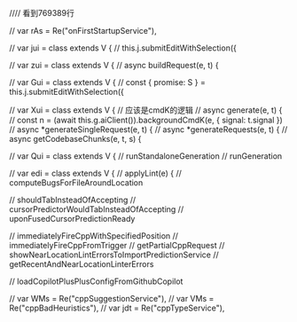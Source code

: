 //// 看到769389行

// var rAs = Re("onFirstStartupService"),

// var jui = class extends V {
// this.j.submitEditWithSelection({

// var zui = class extends V {
// async buildRequest(e, t) {

// var Gui = class extends V {
// const { promise: S } = this.j.submitEditWithSelection({

// var Xui = class extends V { // 应该是cmdK的逻辑
// async generate(e, t) {
//  const n = (await this.g.aiClient()).backgroundCmdK(e, { signal: t.signal })
// async *generateSingleRequest(e, t) {
// async *generateRequests(e, t) {
// async getCodebaseChunks(e, t, s) {

// var Qui = class extends V {
// runStandaloneGeneration
// runGeneration

// var edi = class extends V {
// applyLint(e) {
// computeBugsForFileAroundLocation

// shouldTabInsteadOfAccepting
// cursorPredictorWouldTabInsteadOfAccepting
// uponFusedCursorPredictionReady

// immediatelyFireCppWithSpecifiedPosition
// immediatelyFireCppFromTrigger
// getPartialCppRequest
// showNearLocationLintErrorsToImportPredictionService
// getRecentAndNearLocationLinterErrors


// loadCopilotPlusPlusConfigFromGithubCopilot

// var WMs = Re("cppSuggestionService"),
// var VMs = Re("cppBadHeuristics"),
// var jdt = Re("cppTypeService"),

